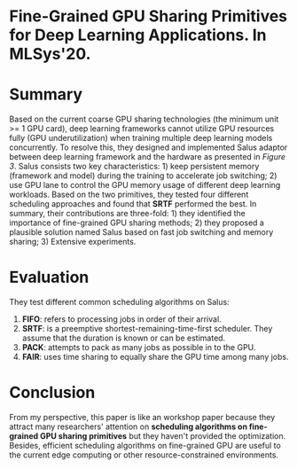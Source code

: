 # Fine-Grained GPU Sharing Primitives for Deep Learning Applications. In MLSys'20.
# Summary
Based on the current coarse GPU sharing technologies (the minimum unit >= 1 GPU card), deep learning frameworks cannot utilize GPU resources fully (GPU underutilization) when training multiple deep learning models concurrently. To resolve this, they designed and implemented Salus adaptor between deep learning framework and the hardware as presented in _Figure 3_. Salus consists two key characteristics: 1) keep persistent memory (framework and model) during the training to accelerate job switching; 2) use GPU lane to control the GPU memory usage of different deep learning workloads. Based on the two primitives, they tested four different scheduling approaches and found that **SRTF** performed the best. In summary, their contributions are three-fold: 1) they identified the importance of fine-grained GPU sharing methods; 2) they proposed a plausible solution named Salus based on fast job switching and memory sharing; 3) Extensive experiments.
# Evaluation
They test different common scheduling algorithms on Salus:
1. **FIFO**: refers to processing jobs in order of their arrival.
2. **SRTF**: is a preemptive shortest-remaining-time-first scheduler. They assume that the duration is known or can be estimated.
3. **PACK**: attempts to pack as many jobs as possible in to the GPU.
4. **FAIR**: uses time sharing to equally share the GPU time among many jobs.
# Conclusion
From my perspective, this paper is like an workshop paper because they attract many researchers' attention on **scheduling algorithms on fine-grained GPU sharing primitives** but they haven't provided the optimization. Besides, efficient scheduling algorithms on fine-grained GPU are useful to the current edge computing or other resource-constrained environments.

